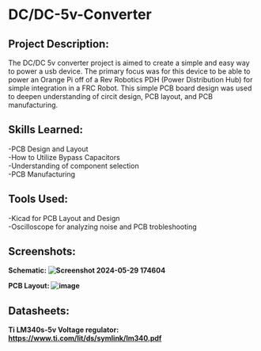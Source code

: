 <h1>DC/DC-5v-Converter</h1>

<h2>Project Description:</h2>

The DC/DC 5v converter project is aimed to create a simple and easy way to power a usb device. The primary focus was for this device to be able to power an Orange Pi off of a Rev Robotics PDH (Power Distribution Hub) for simple integration in a FRC Robot. This simple PCB board design was used to deepen understanding of circit design, PCB layout, and PCB manufacturing.

<h2>Skills Learned:</h2>

-PCB Design and Layout  
-How to Utilize Bypass Capacitors  
-Understanding of component selection  
-PCB Manufacturing

<h2>Tools Used:</h2>

-Kicad for PCB Layout and Design  
-Oscilloscope for analyzing noise and PCB trobleshooting  

<h2>Screenshots:</h2>

<b>Schematic:<b>
![Screenshot 2024-05-29 174604](https://github.com/AlexRojasx/DC-5v-Converter/assets/116775585/69c431ad-4705-4799-8331-c287a15f6997)

<b>PCB Layout:<b>
![image](https://github.com/AlexRojasx/DC-5v-Converter/assets/116775585/4ca510a2-1d68-46a5-90e8-28dfc4d35848)

<h2>Datasheets:</h2>

Ti LM340s-5v Voltage regulator: https://www.ti.com/lit/ds/symlink/lm340.pdf 
